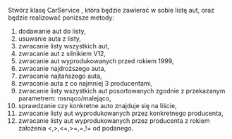 Stwórz klasę CarService , która będzie zawierać w sobie listę aut, oraz będzie realizować poniższe metody:
1. dodawanie aut do listy,
2. usuwanie auta z listy,
3. zwracanie listy wszystkich aut,
4. zwracanie aut z silnikiem V12,
5. zwracanie aut wyprodukowanych przed rokiem 1999,
6. zwracanie najdroższego auta,
7. zwracanie najtańszego auta,
8. zwracanie auta z co najmniej 3 producentami,
9. zwracanie listy wszystkich aut posortowanych zgodnie z przekazanym parametrem: rosnąco/malejąco,
10. sprawdzanie czy konkretne auto znajduje się na liście,
11. zwracanie listy aut wyprodukowanych przez konkretnego producenta,
12. zwracanie listy aut wyprodukowanych przez producenta z rokiem założenia <,>,<=,>=,=,!= od podanego.